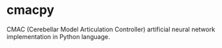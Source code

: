 # cmacpy
CMAC (Cerebellar Model Articulation Controller) artificial neural network implementation in Python language.
